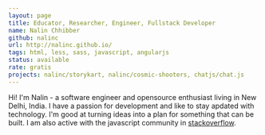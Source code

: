 ```yaml
---
layout: page
title: Educator, Researcher, Engineer, Fullstack Developer
name: Nalin Chhibber
github: nalinc
url: http://nalinc.github.io/
tags: html, less, sass, javascript, angularjs
status: available
rate: gratis
projects: nalinc/storykart, nalinc/cosmic-shooters, chatjs/chat.js 
---
```


Hi! I'm Nalin - a software engineer and opensource enthusiast living in New Delhi, India. I have a passion for development and like to stay apdated with technology. I'm good at turning ideas into a plan for something that can be built. I am also active with the javascript community in [stackoverflow](http://stackoverflow.com/users/1379667/nln).